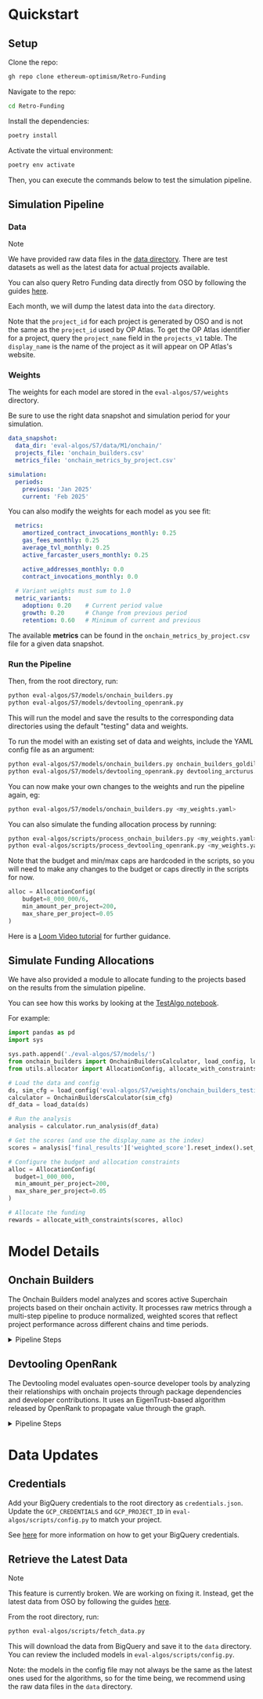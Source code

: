 
# Quickstart

## Setup

Clone the repo:

```bash
gh repo clone ethereum-optimism/Retro-Funding
```

Navigate to the repo:

```bash
cd Retro-Funding
```

Install the dependencies:

```bash
poetry install
```

Activate the virtual environment:

```bash
poetry env activate
```

Then, you can execute the commands below to test the simulation pipeline.

## Simulation Pipeline

### Data

> [!NOTE]
> We have provided raw data files in the [data directory](https://github.com/ethereum-optimism/Retro-Funding/tree/main/eval-algos/S7/data). There are test datasets as well as the latest data for actual projects available. 

You can also query Retro Funding data directly from OSO by following the guides [here](https://docs.opensource.observer/docs/contribute-models/retrofunding/s7-api-examples).

Each month, we will dump the latest data into the `data` directory.

Note that the `project_id` for each project is generated by OSO and is not the same as the `project_id` used by OP Atlas. To get the OP Atlas identifier for a project, query the `project_name` field in the `projects_v1` table. The `display_name` is the name of the project as it will appear on OP Atlas's website.

### Weights

The weights for each model are stored in the `eval-algos/S7/weights` directory.

Be sure to use the right data snapshot and simulation period for your simulation.


```yaml
data_snapshot:
  data_dir: 'eval-algos/S7/data/M1/onchain/'
  projects_file: 'onchain_builders.csv'
  metrics_file: 'onchain_metrics_by_project.csv'

simulation:
  periods:
    previous: 'Jan 2025'
    current: 'Feb 2025'
```

You can also modify the weights for each model as you see fit:

```yaml
  metrics:
    amortized_contract_invocations_monthly: 0.25
    gas_fees_monthly: 0.25
    average_tvl_monthly: 0.25
    active_farcaster_users_monthly: 0.25

    active_addresses_monthly: 0.0
    contract_invocations_monthly: 0.0
  
  # Variant weights must sum to 1.0
  metric_variants:
    adoption: 0.20    # Current period value
    growth: 0.20      # Change from previous period
    retention: 0.60   # Minimum of current and previous
```

The available **metrics** can be found in the `onchain_metrics_by_project.csv` file for a given data snapshot.

### Run the Pipeline

Then, from the root directory, run:

```bash
python eval-algos/S7/models/onchain_builders.py
python eval-algos/S7/models/devtooling_openrank.py
```

This will run the model and save the results to the corresponding data directories using the default "testing" data and weights.

To run the model with an existing set of data and weights, include the YAML config file as an argument:

```bash
python eval-algos/S7/models/onchain_builders.py onchain_builders_goldilocks.yaml
python eval-algos/S7/models/devtooling_openrank.py devtooling_arcturus.yaml
```

You can now make your own changes to the weights and run the pipeline again, eg:

```bash
python eval-algos/S7/models/onchain_builders.py <my_weights.yaml>
```

You can also simulate the funding allocation process by running:

```bash
python eval-algos/scripts/process_onchain_builders.py <my_weights.yaml>
python eval-algos/scripts/process_devtooling_openrank.py <my_weights.yaml>
```

Note that the budget and min/max caps are hardcoded in the scripts, so you will need to make any changes to the budget or caps directly in the scripts for now.

```python
alloc = AllocationConfig(
    budget=8_000_000/6,
    min_amount_per_project=200, 
    max_share_per_project=0.05
)
```

Here is a [Loom Video tutorial](https://www.loom.com/share/75484a94fe404b0a9d9b09c82938d0cb?sid=45ffdb03-e9ac-4b04-8bd0-7d556171d661) for further guidance.

## Simulate Funding Allocations

We have also provided a module to allocate funding to the projects based on the results from the simulation pipeline.

You can see how this works by looking at the [TestAlgo notebook](./TestAlgo.ipynb).

For example:

```python
import pandas as pd
import sys

sys.path.append('./eval-algos/S7/models/')
from onchain_builders import OnchainBuildersCalculator, load_config, load_data
from utils.allocator import AllocationConfig, allocate_with_constraints

# Load the data and config
ds, sim_cfg = load_config('eval-algos/S7/weights/onchain_builders_testing.yaml')
calculator = OnchainBuildersCalculator(sim_cfg)
df_data = load_data(ds)

# Run the analysis
analysis = calculator.run_analysis(df_data)

# Get the scores (and use the display_name as the index)
scores = analysis['final_results']['weighted_score'].reset_index().set_index('display_name')['weighted_score']

# Configure the budget and allocation constraints
alloc = AllocationConfig(
  budget=1_000_000,
  min_amount_per_project=200,
  max_share_per_project=0.05
)

# Allocate the funding
rewards = allocate_with_constraints(scores, alloc)
```

# Model Details

## Onchain Builders

The Onchain Builders model analyzes and scores active Superchain projects based on their onchain activity. It processes raw metrics through a multi-step pipeline to produce normalized, weighted scores that reflect project performance across different chains and time periods.

<details>
<summary>Pipeline Steps</summary>

#### 1. Filter and Pivot Raw Metrics
- Takes raw metrics data with non-zero weights for specified measurement periods
- Pivots data by chain and metric to create a structured view
- Groups by `project_id`, `project_name`, `display_name`, and `chain`

#### 2. Sum and Weight by Chain
- Applies chain-specific weights (e.g., different weights for OP Mainnet vs other chains)
- Sums weighted metrics across all chains for each project
- Preserves project metadata in the aggregation

#### 3. Calculate Metric Variants
For each metric, computes three variants:
- **Adoption**: Current period value
- **Growth**: Positive difference between current and previous period values
- **Retention**: Minimum value between current and previous periods

#### 4. Normalize Metric Variants
- Applies min-max normalization to each metric variant
- Scales values to [0,1] range while preserving null values (e.g., TVL for non-DeFi projects)
- Uses fallback center value (0.5) when range is zero

#### 5. Apply Weights
- Multiplies each normalized metric variant by:
  - Its metric-specific weight
  - Its variant-specific weight (adoption/growth/retention)

#### 6. Aggregate Final Scores
- Combines weighted variants using power mean (p=2)
- Normalizes final scores to sum to 1.0

#### 7. Prepare Results
- Flattens multi-level columns for readability
- Merges intermediate results for transparency
- Sorts projects by final weighted score
</details>

## Devtooling OpenRank

The Devtooling model evaluates open-source developer tools by analyzing their relationships with onchain projects through package dependencies and developer contributions. It uses an EigenTrust-based algorithm released by OpenRank to propagate value through the graph.

<details>
<summary>Pipeline Steps</summary>

#### 1. Build Unweighted Graph
Constructs a directed graph with three types of edges:
- **Package Dependencies**: Onchain projects → Devtooling projects
- **Commit Events**: Onchain projects → Developers
- **GitHub Engagement**: Developers → Devtooling projects

Removes duplicate edges when an onchain project is also a devtooling project.

#### 2. Compute Onchain Project Pretrust
- Uses economic metrics from onchain projects
- Applies log transformation and min-max scaling
- Combines metrics using configured weights
- Normalizes scores to sum to 1.0

#### 3. Compute Devtooling Project Pretrust
- Uses GitHub metrics (num packages, stars, forks, etc.)
- Applies log transformation and min-max scaling
- Combines metrics using configured weights
- Normalizes scores to sum to 1.0

#### 4. Compute Developer Reputation
- Developers are pre-filtered to focus on active developers committing code to onchain project repos in Rust, Solidity, TypeScript, and Vyper
- Distributes onchain project pretrust to developers based on commit activity

#### 5. Weight Edges
Applies weights based on:
- Link type (package dependency, commit, GitHub engagement)
- Event type (NPM, CARGO, COMMIT_CODE)
- Time decay for non-static relationships
- More recent interactions contribute more weight in most cases

#### 6. Apply EigenTrust
- Combines pretrust scores from all sources
- Runs EigenTrust propagation on weighted graph
- Computes final trust scores for each node

#### 7. Rank and Evaluate Projects
- Ranks devtooling projects by final EigenTrust scores
- Applies eligibility criteria:
  - Minimum package dependency count
  - Minimum developer link count
- Normalizes scores among eligible projects

#### 8. Serialize Value Flow
- Uses iterative proportional fitting (IPF)
- Creates detailed value flow attribution
- Ensures contribution sums match:
  - Per devtool: Sum equals its overall score
  - Per onchain project: Sum equals its pretrust
</details>

# Data Updates

## Credentials

Add your BigQuery credentials to the root directory as `credentials.json`. Update the `GCP_CREDENTIALS` and `GCP_PROJECT_ID` in `eval-algos/scripts/config.py` to match your project.

See [here](https://docs.opensource.observer/docs/get-started/bigquery) for more information on how to get your BigQuery credentials.

## Retrieve the Latest Data

> [!NOTE]
> This feature is currently broken. We are working on fixing it. Instead, get the latest data from OSO by following the guides [here](https://docs.opensource.observer/docs/contribute-models/retrofunding/s7-api-examples).

From the root directory, run:

```bash
python eval-algos/scripts/fetch_data.py
```

This will download the data from BigQuery and save it to the `data` directory. You can review the included models in `eval-algos/scripts/config.py`.

Note: the models in the config file may not always be the same as the latest ones used for the algorithms, so for the time being, we recommend using the raw data files in the `data` directory.
